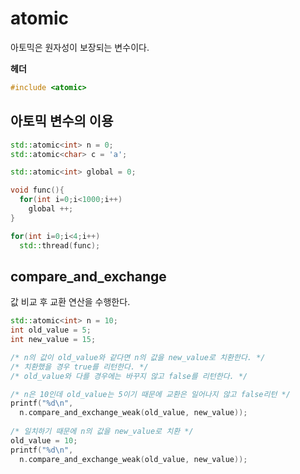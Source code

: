 atomic
====
아토믹은 원자성이 보장되는 변수이다.<br>

__헤더__
```C++
#include <atomic>
```

아토믹 변수의 이용
----
```C++
std::atomic<int> n = 0;
std::atomic<char> c = 'a';
```
```C++
std::atomic<int> global = 0;

void func(){
  for(int i=0;i<1000;i++)
    global ++;
}

for(int i=0;i<4;i++)
  std::thread(func);
```

compare_and_exchange
----
값 비교 후 교환 연산을 수행한다.

```C++
std::atomic<int> n = 10;
int old_value = 5;
int new_value = 15;

/* n의 값이 old_value와 같다면 n의 값을 new_value로 치환한다. */
/* 치환했을 경우 true를 리턴한다. */
/* old_value와 다를 경우에는 바꾸지 않고 false를 리턴한다. */

/* n은 10인데 old_value는 5이기 때문에 교환은 일어나지 않고 false리턴 */
printf("%d\n",
  n.compare_and_exchange_weak(old_value, new_value));
  
/* 일치하기 때문에 n의 값을 new_value로 치환 */
old_value = 10;
printf("%d\n",
  n.compare_and_exchange_weak(old_value, new_value));
```
